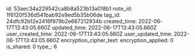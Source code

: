 id: 53aec34a229542ca8b8a523b13a018b1
note_id: 1f6120f536d541bab92e9ed5b35b06de
tag_id: 24dfc92b12e2416f979b2e667212934b
created_time: 2022-06-17T13:43:05.660Z
updated_time: 2022-06-17T13:43:05.660Z
user_created_time: 2022-06-17T13:43:05.660Z
user_updated_time: 2022-06-17T13:43:05.660Z
encryption_cipher_text: 
encryption_applied: 0
is_shared: 0
type_: 6